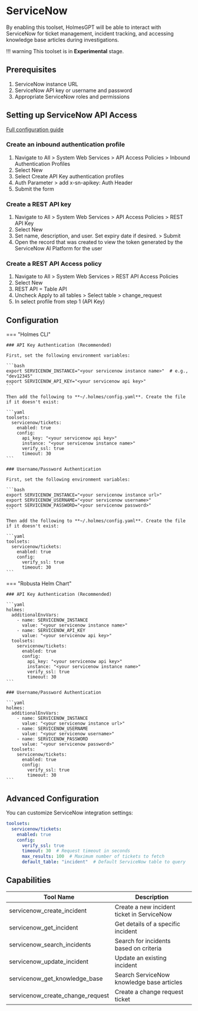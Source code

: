# ServiceNow

By enabling this toolset, HolmesGPT will be able to interact with ServiceNow for ticket management, incident tracking, and accessing knowledge base articles during investigations.

!!! warning
    This toolset is in **Experimental** stage.

## Prerequisites

1. ServiceNow instance URL
2. ServiceNow API key or username and password
3. Appropriate ServiceNow roles and permissions

## Setting up ServiceNow API Access

[Full configuration guide](https://www.servicenow.com/docs/bundle/yokohama-platform-security/page/integrate/authentication/task/configure-api-key.html)

### Create an inbound authentication profile

1. Navigate to All > System Web Services > API Access Policies > Inbound Authentication Profiles
2. Select New
3. Select Create API Key authentication profiles
4. Auth Parameter > add x-sn-apikey: Auth Header
5. Submit the form

### Create a REST API key

1. Navigate to All > System Web Services > API Access Policies > REST API Key
2. Select New
3. Set name, description, and user. Set expiry date if desired. > Submit
4. Open the record that was created to view the token generated by the ServiceNow AI Platform for the user

### Create a REST API Access policy

1. Navigate to All > System Web Services > REST API Access Policies
2. Select New
3. REST API = Table API
4. Uncheck Apply to all tables > Select table > change_request
5. In select profile from step 1 (API Key)

## Configuration

=== "Holmes CLI"

    ### API Key Authentication (Recommended)

    First, set the following environment variables:

    ```bash
    export SERVICENOW_INSTANCE="<your servicenow instance name>"  # e.g., "dev12345"
    export SERVICENOW_API_KEY="<your servicenow api key>"
    ```

    Then add the following to **~/.holmes/config.yaml**. Create the file if it doesn't exist:

    ```yaml
    toolsets:
      servicenow/tickets:
        enabled: true
        config:
          api_key: "<your servicenow api key>"
          instance: "<your servicenow instance name>"
          verify_ssl: true
          timeout: 30
    ```

    ### Username/Password Authentication

    First, set the following environment variables:

    ```bash
    export SERVICENOW_INSTANCE="<your servicenow instance url>"
    export SERVICENOW_USERNAME="<your servicenow username>"
    export SERVICENOW_PASSWORD="<your servicenow password>"
    ```

    Then add the following to **~/.holmes/config.yaml**. Create the file if it doesn't exist:

    ```yaml
    toolsets:
      servicenow/tickets:
        enabled: true
        config:
          verify_ssl: true
          timeout: 30
    ```

=== "Robusta Helm Chart"

    ### API Key Authentication (Recommended)

    ```yaml
    holmes:
      additionalEnvVars:
        - name: SERVICENOW_INSTANCE
          value: "<your servicenow instance name>"
        - name: SERVICENOW_API_KEY
          value: "<your servicenow api key>"
      toolsets:
        servicenow/tickets:
          enabled: true
          config:
            api_key: "<your servicenow api key>"
            instance: "<your servicenow instance name>"
            verify_ssl: true
            timeout: 30
    ```

    ### Username/Password Authentication

    ```yaml
    holmes:
      additionalEnvVars:
        - name: SERVICENOW_INSTANCE
          value: "<your servicenow instance url>"
        - name: SERVICENOW_USERNAME
          value: "<your servicenow username>"
        - name: SERVICENOW_PASSWORD
          value: "<your servicenow password>"
      toolsets:
        servicenow/tickets:
          enabled: true
          config:
            verify_ssl: true
            timeout: 30
    ```

## Advanced Configuration

You can customize ServiceNow integration settings:

```yaml
toolsets:
  servicenow/tickets:
    enabled: true
    config:
      verify_ssl: true
      timeout: 30  # Request timeout in seconds
      max_results: 100  # Maximum number of tickets to fetch
      default_table: "incident"  # Default ServiceNow table to query
```

## Capabilities

| Tool Name | Description |
|-----------|-------------|
| servicenow_create_incident | Create a new incident ticket in ServiceNow |
| servicenow_get_incident | Get details of a specific incident |
| servicenow_search_incidents | Search for incidents based on criteria |
| servicenow_update_incident | Update an existing incident |
| servicenow_get_knowledge_base | Search ServiceNow knowledge base articles |
| servicenow_create_change_request | Create a change request ticket |
